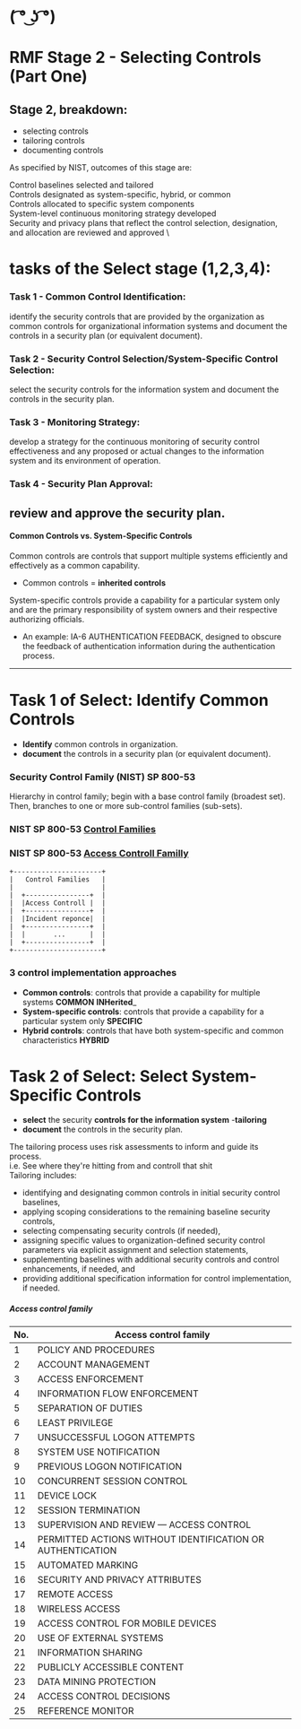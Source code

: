 # ( ͡° ͜ʖ ͡°)
# RMF Stage 2 - Selecting Controls (Part One)
## Stage 2, breakdown:
- selecting controls
- tailoring controls
- documenting controls

As specified by NIST, outcomes of this stage are:

Control baselines selected and tailored \
Controls designated as system-specific, hybrid, or common \
Controls allocated to specific system components \
System-level continuous monitoring strategy developed \
Security and privacy plans that reflect the control selection, designation, and allocation are reviewed and approved \

# tasks of the Select stage (1,2,3,4):
### Task 1 - Common Control Identification:
identify the security controls that are provided by the organization as common controls for organizational information systems and document the controls in a security plan (or equivalent document).

### Task 2 - Security Control Selection/System-Specific Control Selection:
select the security controls for the information system and document the controls in the security plan.


### Task 3 - Monitoring Strategy:
develop a strategy for the continuous monitoring of security control effectiveness and any proposed or actual changes to the information system and its environment of operation.

### Task 4 - Security Plan Approval:
review and approve the security plan.
---
#### Common Controls vs. System-Specific Controls

Common controls are controls that support multiple systems efficiently and effectively as a common capability. 
 - Common controls = __inherited controls__

System-specific controls provide a capability for a particular system only and are the primary responsibility of system owners and their respective authorizing officials. 
- An example: IA-6 AUTHENTICATION FEEDBACK, designed to obscure the feedback of authentication information during the authentication process.
---

# Task 1 of Select: Identify Common Controls
- __Identify__ common controls in organization.
- __document__ the controls in a security plan (or equivalent document).

### Security Control Family (NIST) SP 800-53
Hierarchy in control family; begin with a base control family (broadest set). Then, branches to one or more sub-control families (sub-sets).

### NIST SP 800-53 [Control Families](https://csrc.nist.gov/projects/cprt/catalog#/cprt/framework/version/SP_800_53_5_1_1/home)
### NIST  SP 800-53 [Access Controll Familly](https://csrc.nist.gov/projects/cprt/catalog#/cprt/framework/version/SP_800_53_5_1_1/home?element=AC)

```WASSSSUPPPPPP !!
+----------------------+
|   Control Families   |
|                      |
|  +----------------+  |
|  |Access Controll |  |
|  +----------------+  |
|  |Incident reponce|  |  
|  +----------------+  |
|  |       ...      |  | 
|  +----------------+  |
+----------------------+
```

### 3 control implementation approaches
- __Common controls__: controls that provide a capability for multiple systems  __COMMON__ __INHerited___
- __System-specific controls__: controls that provide a capability for a particular system only __SPECIFIC__
- __Hybrid controls__: controls that have both system-specific and common characteristics __HYBRID__

# Task 2 of Select: Select System-Specific Controls
- __select__ the security __controls for the information system__ 
-__tailoring__
- __document__ the controls in the security plan.


The tailoring process uses risk assessments to inform and guide its process. \
i.e. See where they're hitting from and controll that shit \
Tailoring includes:

- identifying and designating common controls in initial security control baselines,
- applying scoping considerations to the remaining baseline security controls,
- selecting compensating security controls (if needed),
- assigning specific values to organization-defined security control parameters via explicit assignment and selection statements,
- supplementing baselines with additional security controls and control enhancements, if needed, and
- providing additional specification information for control implementation, if needed.







##### Access control family  
| No. |  Access control family                                   |
|-----|----------------------------------------------------------|
| 1   | POLICY AND PROCEDURES                                    |
| 2   | ACCOUNT MANAGEMENT                                       |
| 3   | ACCESS ENFORCEMENT                                       |
| 4   | INFORMATION FLOW ENFORCEMENT                             |
| 5   | SEPARATION OF DUTIES                                     |
| 6   | LEAST PRIVILEGE                                          |
| 7   | UNSUCCESSFUL LOGON ATTEMPTS                              |
| 8   | SYSTEM USE NOTIFICATION                                  |
| 9   | PREVIOUS LOGON NOTIFICATION                              |
| 10  | CONCURRENT SESSION CONTROL                               |
| 11  | DEVICE LOCK                                              |
| 12  | SESSION TERMINATION                                      |
| 13  | SUPERVISION AND REVIEW — ACCESS CONTROL                   |
| 14  | PERMITTED ACTIONS WITHOUT IDENTIFICATION OR AUTHENTICATION |
| 15  | AUTOMATED MARKING                                        |
| 16  | SECURITY AND PRIVACY ATTRIBUTES                           |
| 17  | REMOTE ACCESS                                            |
| 18  | WIRELESS ACCESS                                          |
| 19  | ACCESS CONTROL FOR MOBILE DEVICES                        |
| 20  | USE OF EXTERNAL SYSTEMS                                  |
| 21  | INFORMATION SHARING                                      |
| 22  | PUBLICLY ACCESSIBLE CONTENT                              |
| 23  | DATA MINING PROTECTION                                   |
| 24  | ACCESS CONTROL DECISIONS                                 |
| 25  | REFERENCE MONITOR                                        |

